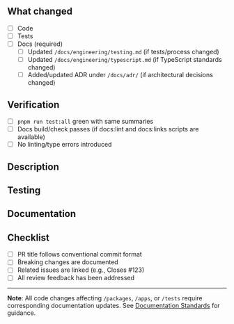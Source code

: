 ## What changed
- [ ] Code
- [ ] Tests  
- [ ] Docs (required)
  - [ ] Updated `/docs/engineering/testing.md` (if tests/process changed)
  - [ ] Updated `/docs/engineering/typescript.md` (if TypeScript standards changed)
  - [ ] Added/updated ADR under `/docs/adr/` (if architectural decisions changed)

## Verification
- [ ] `pnpm run test:all` green with same summaries
- [ ] Docs build/check passes (if docs:lint and docs:links scripts are available)
- [ ] No linting/type errors introduced

## Description
<!-- Brief description of changes and motivation -->

## Testing
<!-- How were these changes tested? -->

## Documentation
<!-- Link to updated documentation or explain why docs updates aren't needed -->

## Checklist
- [ ] PR title follows conventional commit format
- [ ] Breaking changes are documented
- [ ] Related issues are linked (e.g., Closes #123)
- [ ] All review feedback has been addressed

---

**Note**: All code changes affecting `/packages`, `/apps`, or `/tests` require corresponding documentation updates. See [Documentation Standards](../docs/README.md) for guidance.